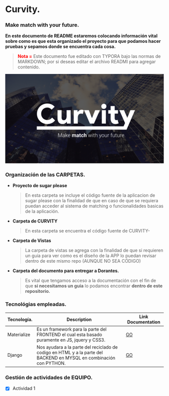 # Curvity.

### Make match with your future.

**En este documento de README estaremos colocando información vital sobre como es que esta organizado el proyecto para que podamos hacer pruebas y sepamos donde se encuentra cada cosa.**

> <span style="color:red">**Nota =**</span> Este documento fue editado con TYPORA bajo las normas de MARKDOWN; por si deseas editar el archivo READMI para agregar contenido.

<img src="Vistas_app\LOGO\Diapositiva2.PNG" alt="LOGO DE CURVITY" style="zoom:50%;" />

### Organización de las CARPETAS.

- **Proyecto de sugar please**

  > En esta carpeta se incluye el código fuente de la aplicacion de sugar please con la finalidad de que en caso de que se requiera puedan acceder al sistema de matching o funcionalidades basicas de la aplicación.

- **Carpeta de CURVITY**

  > En esta carpeta se encuentra el código fuente de CURVITY-

- **Carpeta de Vistas**

  > La carpeta de vistas se agrega con la finalidad de que si requieren un guia para ver como es el diseño de la APP lo puedan revisar dentro de este mismo repo (AUNQUE NO SEA CÓDIGO)

- **Carpeta del documento para entregar a Dorantes.**

  > Es vital que tengamos acceso a la documentación con el fin de que **si necesitamos un guia** lo podamos encontrar **dentro de este repositorio.**

### Tecnológias empleadas.

| Tecnología. | Description                                                  | Link Documentation                                    |
| :---------- | ------------------------------------------------------------ | ----------------------------------------------------- |
| Materialize | Es un framework para la parte del FRONTEND el cual esta basado puramente en JS, jquery y CSS3. | [GO](https://materializecss.com/getting-started.html) |
| Django      | Nos ayudara a la parte del reciclado de codigo en HTML y a la parte del BACKEND en MYSQL en combinación con PYTHON. | [GO](https://docs.djangoproject.com/en/3.0/)          |

### Gestión de actividades de EQUIPO.

- [x] Actividad 1




